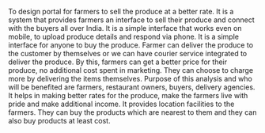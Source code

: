 To design portal for farmers to sell the produce at a better
rate. It is a system that provides farmers an interface to sell
their produce and connect with the buyers all over India. It is a
simple interface that works even on mobile, to upload produce
details and respond via phone. It is a simple interface for
anyone to buy the produce. Farmer can deliver the produce to
the customer by themselves or we can have courier service
integrated to deliver the produce. By this, farmers can get a
better price for their produce, no additional cost spent in
marketing. They can choose to charge more by delivering the
items themselves. Purpose of this analysis and who will be
benefited are farmers, restaurant owners, buyers, delivery
agencies. It helps in making better rates for the produce, make
the farmers live with pride and make additional income. It
provides location facilities to the farmers. They can buy the
products which are nearest to them and they can also buy
products at least cost.
